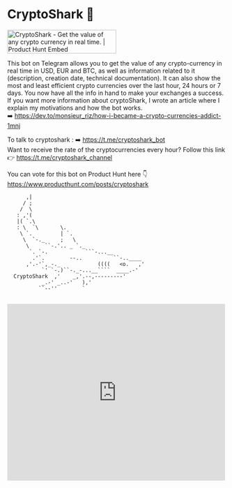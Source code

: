 # CryptoShark 🤖

<a href="https://www.producthunt.com/posts/cryptoshark?utm_source=badge-featured&utm_medium=badge&utm_souce=badge-cryptoshark" target="_blank"><img src="https://api.producthunt.com/widgets/embed-image/v1/featured.svg?post_id=159297&theme=light" alt="CryptoShark - Get the value of any crypto currency in real time. | Product Hunt Embed" style="width: 250px; height: 54px;" width="250px" height="54px" /></a>

This bot on Telegram allows you to get the value of any crypto-currency in real time in USD, EUR and BTC, as well as information related to it (description, creation date, technical documentation).
It can also show the most and least efficient crypto currencies over the last hour, 24 hours or 7 days. 
You now have all the info in hand to make your exchanges a success.  
If you want more information about cryptoShark, I wrote an article where I explain my motivations and how the bot works.  
➡️ https://dev.to/monsieur_riz/how-i-became-a-crypto-currencies-addict-1mnj

To talk to cryptoshark : ➡️ https://t.me/cryptoshark_bot  
Want to receive the rate of the cryptocurrencies every hour? Follow this link 👉 https://t.me/cryptoshark_channel 

You can vote for this bot on Product Hunt here 👇
https://www.producthunt.com/posts/cryptoshark

```
      ,|
     / ;
    /  \
   : ,'(
   |( `.\
   : \  `\       \.
    \ `.         | `.
     \  `-._     ;   \
      \     ``-.'.. _ `._
       `. `-.            ```-...__
        .'`.        --..          ``-..____
      ,'.-'`,_-._            ((((   <o.   ,'
           `' `-.)``-._-...__````  ____.-'
  CryptoShark  ,'    _,'.--,---------'
           _.-' _..-'   ),'
          ``--''        `
          
```          

<iframe style="border: none;" src="https://cards.producthunt.com/cards/posts/159297?v=1" width="500" height="405" frameborder="0" scrolling="no" allowfullscreen></iframe>
